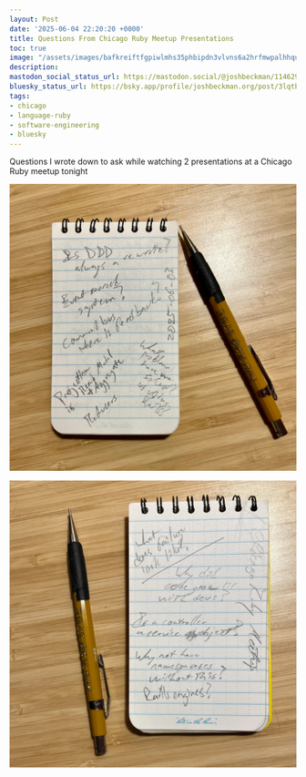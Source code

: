 ```yaml
---
layout: Post
date: '2025-06-04 22:20:20 +0000'
title: Questions From Chicago Ruby Meetup Presentations
toc: true
image: "/assets/images/bafkreiftfgpiwlmhs35phbipdn3vlvns6a2hrfmwpalhhqut4wwmkn57eq@jpeg.jpeg"
description:
mastodon_social_status_url: https://mastodon.social/@joshbeckman/114629861403389851
bluesky_status_url: https://bsky.app/profile/joshbeckman.org/post/3lqtb2pwgdk2x
tags:
- chicago
- language-ruby
- software-engineering
- bluesky
---
```


Questions I wrote down to ask while watching 2 presentations at a Chicago Ruby meetup tonight

![notes](/assets/images/bafkreiftfgpiwlmhs35phbipdn3vlvns6a2hrfmwpalhhqut4wwmkn57eq@jpeg.jpeg)

![notes](/assets/images/IMG_4716.jpg)
